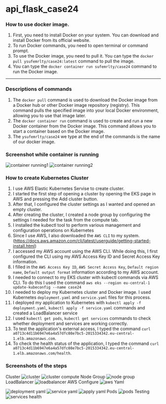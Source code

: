 # api_flask_case24

### How to use docker image.
1. First, you need to install Docker on your system. You can download and install Docker from its official website.
2. To run Docker commands, you need to open terminal or command prompt.
3. To use the Docker image, you need to pull it. You can type the `docker pull ysufemrlty/case24:latest` command  to pull the image.
4. You can type the `docker container run sufemrlty/case24` command to run the Docker image.
-----
### Descriptions of commands
1. The `docker pull` command is used to download the Docker image from a Docker hub or other Docker image repository (registry). This command pulls the specified image into your local Docker environment, allowing you to use that image later.
2. The `docker container run` command is used to create and run a new Docker container from the Docker image. This command allows you to start a container based on the Docker image.
3. The `ysufemrlty/case24` we ​​type at the end of the commands is the name of our docker image.

### Screenshot while container is running  
![container running1](https://github.com/user-attachments/assets/868d82c1-6413-4a5f-a764-833e0a9f3cdb)
![container running2](https://github.com/user-attachments/assets/0f6434db-15c3-4262-94ae-f468405f7d05)

### How to create Kubernetes Cluster
1. I use AWS Elastic Kubernetes Servise to create cluster.
2. I started the first step of opening a cluster by opening the EKS page in AWS and pressing the Add cluster button.
3. After that, I configured the cluster settings as I wanted and opened an empty cluster.
4. After creating the cluster, I created a node group by configuring the settings I needed for the task from the compute tab.
5. I installed the kubectl tool to perform various management and configuration operations on Kubernetes 
6. Since I use AWS, I also downloaded the `AWS CLI` to my system. (https://docs.aws.amazon.com/cli/latest/userguide/getting-started-install.html)
7. I accessed my AWS account using the AWS CLI. While doing this, I first configured the CLI using my AWS Access Key ID and Secret Access Key information.
8. I filled in the `AWS Access Key ID`, `AWS Secret Access Key`, `Default region name`, `Default output format` information according to my AWS account.
9. I needed to connect to my EKS cluster with kubectl commands via AWS CLI. To do this I used the command `aws eks --region eu-central-1 update-kubeconfig --name case24`
10. I needed to deploy my Kubernetes cluster and Docker image. I used Kubernetes `deployment.yaml` and `service.yaml` files for this process.
11. I deployed my application to Kubernetes with `kubectl apply -f deployment.yaml`, `kubectl apply -f service.yaml` commands and created a LoadBalancer service
12. I used `kubectl get pods`, `kubectl get services` commands to check whether deployment and services are working correctly.
13. To test the application's external access, I typed the command `curl a0713c4d11b6947e6a4a57dfc08e7bc5-2015334342.eu-central-1.elb.amazonaws.com`.
14. To check the health status of the application, I typed the command `curl a0713c4d11b6947e6a4a57dfc08e7bc5-2015334342.eu-central-1.elb.amazonaws.com/health`.

### Screenshots of the steps
Cluster
![cluster](https://github.com/user-attachments/assets/10455a4e-a9b0-4075-a081-69612034705c)
![cluster compute](https://github.com/user-attachments/assets/2d4865b5-d9ad-42c6-b7bb-22a5e0af5ab6)
Node Group
![node group](https://github.com/user-attachments/assets/d687639a-a0c9-4e33-b215-ab784151a7e6)
LoadBalancer
![loadbalancer](https://github.com/user-attachments/assets/cec88f0c-37d6-40cb-8fc7-f9ccc733941d)
AWS Configure
![aws](https://github.com/user-attachments/assets/706bfb62-a351-47aa-b78a-20fd1bd375e4)
Yaml

![deployment yaml](https://github.com/user-attachments/assets/9dd0c23d-7ea3-4513-915f-c36ef891e885)
![service yaml](https://github.com/user-attachments/assets/d984d7ac-8cc1-4d88-a5c5-fa40ee04a4ad)
![apply yaml](https://github.com/user-attachments/assets/7d458d2b-127e-4a25-ad83-6c41e05d1d43)
Pods
![pods](https://github.com/user-attachments/assets/0f824622-bb85-4829-b362-f0292442e0cc)
Testing
![services health](https://github.com/user-attachments/assets/fed66c87-5de8-424a-ba35-cfdb15e55ca2)
